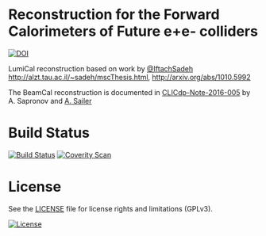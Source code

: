 # Reconstruction for the Forward Calorimeters of Future e+e- colliders


[![DOI](https://zenodo.org/badge/DOI/10.5281/zenodo.1309966.svg)](https://doi.org/10.5281/zenodo.1309966)

LumiCal reconstruction based on work by [@IftachSadeh](https://github.com/iftachsadeh)
http://alzt.tau.ac.il/~sadeh/mscThesis.html, http://arxiv.org/abs/1010.5992

The BeamCal reconstruction is documented in [CLICdp-Note-2016-005](https://cds.cern.ch/record/2227265) by A. Sapronov and [A. Sailer](https://github.com/andresailer)

# Build Status

[![Build Status](https://travis-ci.org/FCALSW/FCalClusterer.svg?branch=master)](https://travis-ci.org/FCALSW/FCalClusterer)
[![Coverity Scan](https://scan.coverity.com/projects/10210/badge.svg)](https://scan.coverity.com/projects/fcalsw-fcalclusterer)

# License

See the [LICENSE](LICENSE) file for license rights and limitations (GPLv3).

[![License](https://www.gnu.org/graphics/gplv3-127x51.png)](https://www.gnu.org/licenses/gpl-3.0.en.html)
